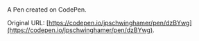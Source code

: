 # 

A Pen created on CodePen.

Original URL: [https://codepen.io/jpschwinghamer/pen/dzBYwg](https://codepen.io/jpschwinghamer/pen/dzBYwg).

